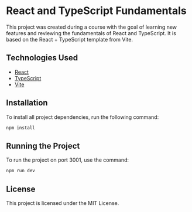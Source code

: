 # React and TypeScript Fundamentals

This project was created during a course with the goal of learning new features and reviewing the fundamentals of React and TypeScript. It is based on the React + TypeScript template from Vite.

## Technologies Used

- [React](https://reactjs.org/)
- [TypeScript](https://www.typescriptlang.org/)
- [Vite](https://vitejs.dev/)

## Installation

To install all project dependencies, run the following command:

```sh
npm install
```

## Running the Project

To run the project on port 3001, use the command:

```sh
npm run dev
```

## License

This project is licensed under the MIT License.